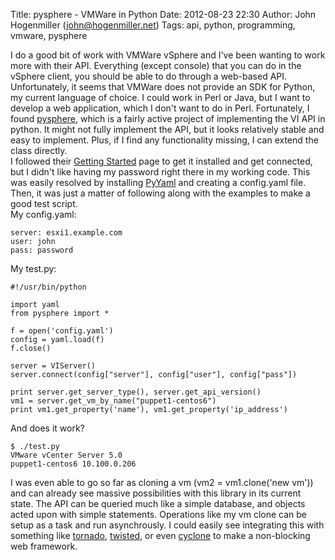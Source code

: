 Title: pysphere - VMWare in Python
Date: 2012-08-23 22:30
Author: John Hogenmiller (john@hogenmiller.net)
Tags: api, python, programming, vmware, pysphere

I do a good bit of work with VMWare vSphere and I've been wanting to
work more with their API. Everything (except console) that you can do in
the vSphere client, you should be able to do through a web-based API.  
Unfortunately, it seems that VMWare does not provide an SDK for Python,
my current language of choice. I could work in Perl or Java, but I want
to develop a web application, which I don't want to do in Perl.
Fortunately, I found [pysphere], which is a fairly active project of
implementing the VI API in python. It might not fully implement the API,
but it looks relatively stable and easy to implement. Plus, if I find
any functionality missing, I can extend the class directly.  
I followed their [Getting Started][pysphere] page to get it installed
and get connected, but I didn't like having my password right there in
my working code. This was easily resolved by installing [PyYaml] and
creating a config.yaml file. Then, it was just a matter of following
along with the examples to make a good test script.  
My config.yaml:  

    server: esxi1.example.com
    user: john
    pass: password


My test.py:  

    #!/usr/bin/python
    
    import yaml
    from pysphere import *
    
    f = open('config.yaml')
    config = yaml.load(f)
    f.close()
    
    server = VIServer()
    server.connect(config["server"], config["user"], config["pass"])
    
    print server.get_server_type(), server.get_api_version()
    vm1 = server.get_vm_by_name("puppet1-centos6")
    print vm1.get_property('name'), vm1.get_property('ip_address')

And does it work?  

    $ ./test.py
    VMware vCenter Server 5.0
    puppet1-centos6 10.100.0.206

I was even able to go so far as cloning a vm (vm2 = vm1.clone('new vm'))
and can already see massive possibilities with this library in its
current state. The API can be queried much like a simple database, and
objects acted upon with simple statements. Operations like my vm clone
can be setup as a task and run asynchrously. I could easily see
integrating this with something like [tornado], [twisted], or even
[cyclone] to make a non-blocking web framework.

  [pysphere]: http://code.google.com/p/pysphere/wiki/GettingStarted
  [PyYaml]: http://pyyaml.org/wiki/PyYAML
  [tornado]: http://www.tornadoweb.org/
  [twisted]: http://twistedmatrix.com/
  [cyclone]: http://cyclone.io/
